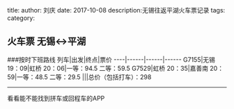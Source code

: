 title:
author: 刘庆
date: 2017-10-08
description:无锡往返平湖火车票记录
tags:
category:


## 火车票 无锡<->平湖

###按时下班路线
列车|出发|终点|票价
----|------|------|------
G7155|无锡 19：09|虹桥 20：06|一等：94.5 二等：59.5
G7529|虹桥 20：35|嘉善南 20：59|一等：48.5 二等：29.5
|||总价（包括打车）：298

----


看看能不能找到拼车或回程车的APP
